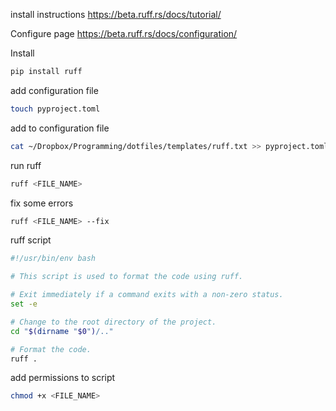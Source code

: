 install instructions
https://beta.ruff.rs/docs/tutorial/

Configure page
https://beta.ruff.rs/docs/configuration/


Install
```bash
pip install ruff
```

add configuration file
```bash
touch pyproject.toml
```

add to configuration file
```bash
cat ~/Dropbox/Programming/dotfiles/templates/ruff.txt >> pyproject.toml
```

run ruff
```bash
ruff <FILE_NAME>
```

fix some errors
```bash
ruff <FILE_NAME> --fix
```

ruff script
```bash
#!/usr/bin/env bash

# This script is used to format the code using ruff.

# Exit immediately if a command exits with a non-zero status.
set -e

# Change to the root directory of the project.
cd "$(dirname "$0")/.."

# Format the code.
ruff .
```

add permissions to script
```bash
chmod +x <FILE_NAME>
```
